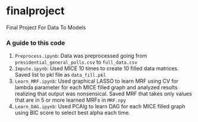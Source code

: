 # finalproject
Final Project For Data To Models

### A guide to this code
1. `Preprocess.ipynb`: Data was preprocessed going from `presidential_general_polls.csv` to `full_data.csv`
2. `Impute.ipynb`: Used MICE 10 times to create 10 filled data matrices. Saved list to pkl file as `data_fill.pkl`
3. `Learn_MRF.ipynb`: Used graphical LASSO to learn MRF using CV for lambda parameter for each MICE filled graph and analyzed results realizing that output was nonsensical. Saved MRF that takes only values that are in 5 or more learned MRFs in `MRF.npy` 
4. `Learn_DAG.ipynb`: Used PCAlg to learn DAG for each MICE filled graph using BIC score to select best alpha each time.